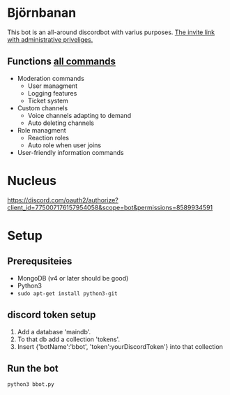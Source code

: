 # Björnbanan
This bot is an all-around discordbot with varius purposes. 
[The invite link with administrative priveliges.](https://discord.com/oauth2/authorize?client_id=759541425078534154&permissions=8&scope=bot)

## Functions [all commands](https://fabbe90.gq/bjornbanan/commands)
* Moderation commands
  * User managment
  * Logging features
  * Ticket system
* Custom channels
  * Voice channels adapting to demand
  * Auto deleting channels
* Role managment
  * Reaction roles
  * Auto role when user joins
* User-friendly information commands



# Nucleus
https://discord.com/oauth2/authorize?client_id=775007176157954058&scope=bot&permissions=8589934591


# Setup

## Prerequsiteies
* MongoDB (v4 or later should be good)
* Python3
* ```sudo apt-get install python3-git```

## discord token setup
1. Add a database 'maindb'.
2. To that db add a collection 'tokens'.
3. Insert {'botName':'bbot', 'token':yourDiscordToken'} into that collection

## Run the bot
```python3 bbot.py```
